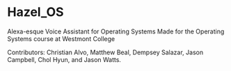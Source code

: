 # Hazel_OS
Alexa-esque Voice Assistant for Operating Systems
Made for the Operating Systems course at Westmont College

Contributors:
    Christian Alvo, Matthew Beal, Dempsey Salazar, Jason Campbell, Chol Hyun, and Jason Watts.
